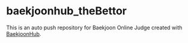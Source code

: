 # baekjoonhub_theBettor
This is an auto push repository for Baekjoon Online Judge created with [BaekjoonHub](https://github.com/BaekjoonHub/BaekjoonHub).

